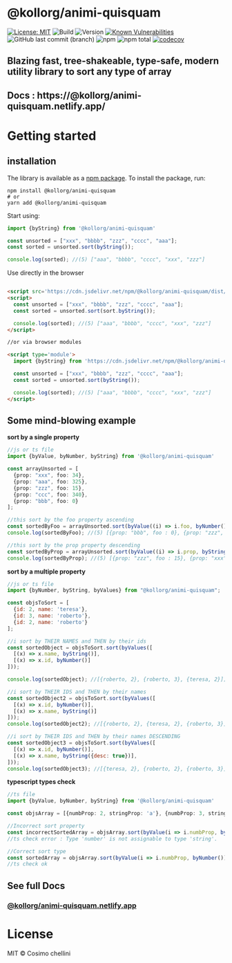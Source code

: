 # @kollorg/animi-quisquam

[![License: MIT](https://img.shields.io/badge/License-MIT-blue.svg)](https://opensource.org/licenses/MIT)
![Build](https://github.com/kollorg/animi-quisquam/workflows/Npm%20deploy/badge.svg)
![Version](https://img.shields.io/npm/v/@kollorg/animi-quisquam.svg)
[![Known Vulnerabilities](https://snyk.io/test/npm/@kollorg/animi-quisquam/badge.svg)](https://snyk.io/test/npm/@kollorg/animi-quisquam)
![GitHub last commit (branch)](https://img.shields.io/github/last-commit/cosimochellini/@kollorg/animi-quisquam)
![npm](https://img.shields.io/npm/dw/@kollorg/animi-quisquam)
![npm total](https://img.shields.io/npm/dt/@kollorg/animi-quisquam.svg)
[![codecov](https://codecov.io/gh/cosimochellini/@kollorg/animi-quisquam/branch/master/graph/badge.svg)](https://codecov.io/gh/cosimochellini/@kollorg/animi-quisquam)

## Blazing fast, tree-shakeable, type-safe, modern utility library to sort any type of array

## Docs : https://@kollorg/animi-quisquam.netlify.app/

# Getting started

## installation

The library is available as a [npm package](https://www.npmjs.com/package/@kollorg/animi-quisquam).
To install the package, run:

```
npm install @kollorg/animi-quisquam
# or
yarn add @kollorg/animi-quisquam
```

Start using:

```typescript
import {byString} from '@kollorg/animi-quisquam'

const unsorted = ["xxx", "bbbb", "zzz", "cccc", "aaa"];
const sorted = unsorted.sort(byString());

console.log(sorted); //(5) ["aaa", "bbbb", "cccc", "xxx", "zzz"]
```

Use directly in the browser

```html

<script src='https://cdn.jsdelivr.net/npm/@kollorg/animi-quisquam/dist/index.umd.js'></script>
<script>
  const unsorted = ["xxx", "bbbb", "zzz", "cccc", "aaa"];
  const sorted = unsorted.sort(sort.byString());

  console.log(sorted); //(5) ["aaa", "bbbb", "cccc", "xxx", "zzz"]
</script>

//or via browser modules

<script type='module'>
  import {byString} from 'https://cdn.jsdelivr.net/npm/@kollorg/animi-quisquam/dist/index.mjs'

  const unsorted = ["xxx", "bbbb", "zzz", "cccc", "aaa"];
  const sorted = unsorted.sort(byString());

  console.log(sorted); //(5) ["aaa", "bbbb", "cccc", "xxx", "zzz"]
</script>
```

## Some mind-blowing example

**sort by a single property**

```typescript
//js or ts file
import {byValue, byNumber, byString} from '@kollorg/animi-quisquam'

const arrayUnsorted = [
  {prop: "xxx", foo: 34},
  {prop: "aaa", foo: 325},
  {prop: "zzz", foo: 15},
  {prop: "ccc", foo: 340},
  {prop: "bbb", foo: 0}
];

//this sort by the foo property ascending
const sortedByFoo = arrayUnsorted.sort(byValue((i) => i.foo, byNumber()));
console.log(sortedByFoo); //(5) [{prop: "bbb", foo : 0}, {prop: "zzz", foo: 15}, .....];

//this sort by the prop property descending
const sortedByProp = arrayUnsorted.sort(byValue((i) => i.prop, byString({desc: true})));
console.log(sortedByProp); //(5) [{prop: "zzz", foo : 15}, {prop: "xxx", foo: 34}, .....];
```

**sort by a multiple property**

```javascript
//js or ts file
import {byNumber, byString, byValues} from "@kollorg/animi-quisquam";

const objsToSort = [
  {id: 2, name: 'teresa'},
  {id: 3, name: 'roberto'},
  {id: 2, name: 'roberto'}
];

//i sort by THEIR NAMES and THEN by their ids
const sortedObject = objsToSort.sort(byValues([
  [(x) => x.name, byString()],
  [(x) => x.id, byNumber()]
]));

console.log(sortedObject); //[{roberto, 2}, {roberto, 3}, {teresa, 2}];

//i sort by THEIR IDS and THEN by their names
const sortedObject2 = objsToSort.sort(byValues([
  [(x) => x.id, byNumber()],
  [(x) => x.name, byString()]
]));
console.log(sortedObject2); //[{roberto, 2}, {teresa, 2}, {roberto, 3}];

//i sort by THEIR IDS and THEN by their names DESCENDING
const sortedObject3 = objsToSort.sort(byValues([
  [(x) => x.id, byNumber()],
  [(x) => x.name, byString({desc: true})],
]));
console.log(sortedObject3); //[{teresa, 2}, {roberto, 2}, {roberto, 3}];

```

**typescript types check**

```typescript
//ts file
import {byValue, byNumber, byString} from '@kollorg/animi-quisquam'

const objsArray = [{numbProp: 2, stringProp: 'a'}, {numbProp: 3, stringProp: 'f'}];

//Incorrect sort property
const incorrectSortedArray = objsArray.sort(byValue(i => i.numbProp, byString()));
//ts check error : Type 'number' is not assignable to type 'string'.

//Correct sort type
const sortedArray = objsArray.sort(byValue(i => i.numbProp, byNumber()))
//ts check ok

```

## See full Docs

### [**@kollorg/animi-quisquam.netlify.app**](https://@kollorg/animi-quisquam.netlify.app)

# License

MIT © Cosimo chellini
